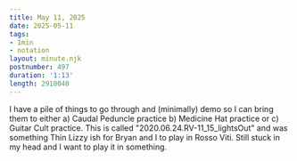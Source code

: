 ```yaml
---
title: May 11, 2025
date: 2025-05-11
tags:
- 1min
- notation
layout: minute.njk
postnumber: 497
duration: '1:13'
length: 2910040
---
```

I have a pile of things to go through and (minimally) demo so I can bring them to either a) Caudal Peduncle practice b) Medicine Hat practice or c) Guitar Cult practice. This is called "2020.06.24.RV-11_15_lightsOut" and was something Thin Lizzy ish for Bryan and I to play in Rosso Viti. Still stuck in my head and I want to play it in something.